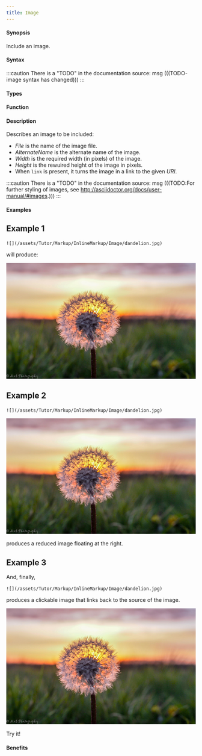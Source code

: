```yaml
---
title: Image
---
```


#### Synopsis

Include an image.

#### Syntax

:::caution
There is a "TODO" in the documentation source:
msg
(((TODO-image syntax has changed)))
:::

#### Types

#### Function

#### Description

Describes an image to be included:

* _File_ is the name of the image file.
* _AlternateName_ is the alternate name of the image.
* _Width_ is the required width (in pixels) of the image.
* _Height_ is the rewuired height of the image in pixels.
* When `link` is present, it turns the image in a link to the given _URI_.

    
:::caution
There is a "TODO" in the documentation source:
msg
(((TODO:For further styling of images, see http://asciidoctor.org/docs/user-manual/#images.)))
:::

#### Examples

##  Example 1 
```
![](/assets/Tutor/Markup/InlineMarkup/Image/dandelion.jpg)
```
will produce:

![](/assets/Tutor/Markup/InlineMarkup/Image/dandelion.jpg)

##  Example 2 
```
![](/assets/Tutor/Markup/InlineMarkup/Image/dandelion.jpg)
```

![](/assets/Tutor/Markup/InlineMarkup/Image/dandelion.jpg)

produces a reduced image floating at the right.

##  Example 3 

And, finally,
```
![](/assets/Tutor/Markup/InlineMarkup/Image/dandelion.jpg)
```
produces a clickable image that links back to the source of the image.

![](/assets/Tutor/Markup/InlineMarkup/Image/dandelion.jpg)

Try it!

#### Benefits



